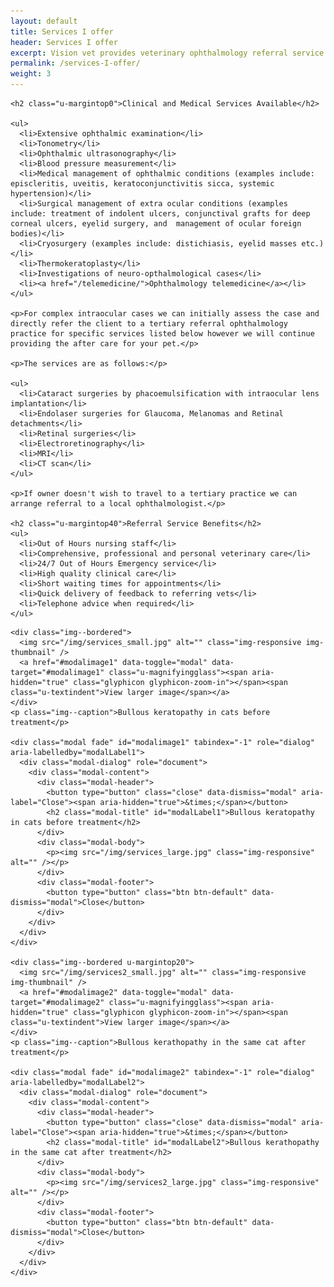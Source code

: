 ```yaml
---
layout: default
title: Services I offer
header: Services I offer
excerpt: Vision vet provides veterinary ophthalmology referral service and EMERGENCY service in Edinburgh, Livingston, Glasgow and across Scotland. It is run by Dr Tamir Spiegel, a veterinary ophthalmologist consultant.
permalink: /services-I-offer/
weight: 3
---
```


<div class="row row--nested">

  <div class="col-md-9">

    <h2 class="u-margintop0">Clinical and Medical Services Available</h2>

    <ul>
      <li>Extensive ophthalmic examination</li>
      <li>Tonometry</li>
      <li>Ophthalmic ultrasonography</li>
      <li>Blood pressure measurement</li>
      <li>Medical management of ophthalmic conditions (examples include: episcleritis, uveitis, keratoconjunctivitis sicca, systemic hypertension)</li>
      <li>Surgical management of extra ocular conditions (examples include: treatment of indolent ulcers, conjunctival grafts for deep corneal ulcers, eyelid surgery, and 	management of ocular foreign bodies)</li>
      <li>Cryosurgery (examples include: distichiasis, eyelid masses etc.)</li>
      <li>Thermokeratoplasty</li>
      <li>Investigations of neuro-opthalmological cases</li>
      <li><a href="/telemedicine/">Ophthalmology telemedicine</a></li>
    </ul>

    <p>For complex intraocular cases we can initially assess the case and directly refer the client to a tertiary referral ophthalmology practice for specific services listed below however we will continue providing the after care for your pet.</p>

    <p>The services are as follows:</p>

    <ul>
      <li>Cataract surgeries by phacoemulsification with intraocular lens implantation</li>
      <li>Endolaser surgeries for Glaucoma, Melanomas and Retinal detachments</li>
      <li>Retinal surgeries</li>
      <li>Electroretinography</li>
      <li>MRI</li>
      <li>CT scan</li>
    </ul>

    <p>If owner doesn't wish to travel to a tertiary practice we can arrange referral to a local ophthalmologist.</p>

    <h2 class="u-margintop40">Referral Service Benefits</h2>
    <ul>
      <li>Out of Hours nursing staff</li>
      <li>Comprehensive, professional and personal veterinary care</li>
      <li>24/7 Out of Hours Emergency service</li>
      <li>High quality clinical care</li>
      <li>Short waiting times for appointments</li>
      <li>Quick delivery of feedback to referring vets</li>
      <li>Telephone advice when required</li>
    </ul>

  </div>

  <div class="col-md-3">

    <div class="img--bordered">
      <img src="/img/services_small.jpg" alt="" class="img-responsive img-thumbnail" />
      <a href="#modalimage1" data-toggle="modal" data-target="#modalimage1" class="u-magnifyingglass"><span aria-hidden="true" class="glyphicon glyphicon-zoom-in"></span><span class="u-textindent">View larger image</span></a>
    </div>
    <p class="img--caption">Bullous keratopathy in cats before treatment</p>

    <div class="modal fade" id="modalimage1" tabindex="-1" role="dialog" aria-labelledby="modalLabel1">
      <div class="modal-dialog" role="document">
        <div class="modal-content">
          <div class="modal-header">
            <button type="button" class="close" data-dismiss="modal" aria-label="Close"><span aria-hidden="true">&times;</span></button>
            <h2 class="modal-title" id="modalLabel1">Bullous keratopathy in cats before treatment</h2>
          </div>
          <div class="modal-body">
            <p><img src="/img/services_large.jpg" class="img-responsive" alt="" /></p>
          </div>
          <div class="modal-footer">
            <button type="button" class="btn btn-default" data-dismiss="modal">Close</button>
          </div>
        </div>
      </div>
    </div>

    <div class="img--bordered u-margintop20">
      <img src="/img/services2_small.jpg" alt="" class="img-responsive img-thumbnail" />
      <a href="#modalimage2" data-toggle="modal" data-target="#modalimage2" class="u-magnifyingglass"><span aria-hidden="true" class="glyphicon glyphicon-zoom-in"></span><span class="u-textindent">View larger image</span></a>
    </div>
    <p class="img--caption">Bullous kerathopathy in the same cat after treatment</p>

    <div class="modal fade" id="modalimage2" tabindex="-1" role="dialog" aria-labelledby="modalLabel2">
      <div class="modal-dialog" role="document">
        <div class="modal-content">
          <div class="modal-header">
            <button type="button" class="close" data-dismiss="modal" aria-label="Close"><span aria-hidden="true">&times;</span></button>
            <h2 class="modal-title" id="modalLabel2">Bullous kerathopathy in the same cat after treatment</h2>
          </div>
          <div class="modal-body">
            <p><img src="/img/services2_large.jpg" class="img-responsive" alt="" /></p>
          </div>
          <div class="modal-footer">
            <button type="button" class="btn btn-default" data-dismiss="modal">Close</button>
          </div>
        </div>
      </div>
    </div>

  </div>
</div>

